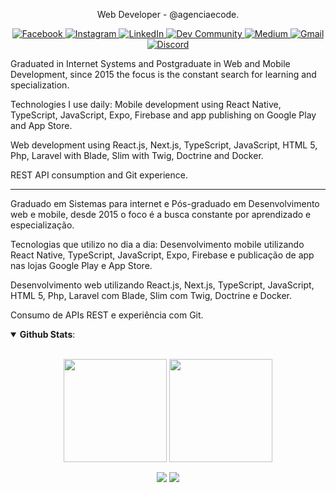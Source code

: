 <p align="center">
  Web Developer - @agenciaecode.
</p>
<p align="center">
  <a href="https://www.facebook.com/edsonjuniornarvaes/" alt="Facebook">
    <img alt="Facebook" src="https://img.shields.io/badge/Facebook-%231877F2.svg?&style=for-the-badge&logo=Facebook&logoColor=white"/>
  </a>
  <a href="https://www.instagram.com/edsonjr.andrade/" alt="Facebook">
    <img alt="Instagram" src="https://img.shields.io/badge/Instagram-%23E4405F.svg?&style=for-the-badge&logo=Instagram&logoColor=white"/>
  </a>
  <a href="https://www.linkedin.com/in/edsonjuniornarvaes" alt="LinkedIn">
    <img alt="LinkedIn" src="https://img.shields.io/badge/linkedin-%230077B5.svg?&style=for-the-badge&logo=linkedin&logoColor=white"/>  
  </a>
  <a href="https://dev.to/edsonjuniornarvaes" alt="Dev Community">
    <img alt="Dev Community" src="https://img.shields.io/badge/dev.to-0A0A0A?style=for-the-badge&logo=dev.to&logoColor=white"/>  
  </a>
  <a href="https://edsonjuniornarvaes.medium.com" alt="Medium">
    <img alt="Medium" src="https://img.shields.io/badge/Medium-%23000000.svg?&style=for-the-badge&logo=Medium&logoColor=white"/>  
  </a>
  <a href="mailto:edsonjunior.narvaes@gmail.com" alt="Gmail">
	<img alt="Gmail" src="https://img.shields.io/badge/Gmail-D14836?style=for-the-badge&logo=gmail&logoColor=white" />  
  </a>
  <a href="https://www.twitch.tv/edsonjuniornarvaes" alt="Discord">
    <img alt="Discord" src="https://img.shields.io/badge/Discord-%237289DA.svg?&style=for-the-badge&logo=discord&logoColor=white"/>  
  </a>
</p>

Graduated in Internet Systems and Postgraduate in Web and Mobile Development, since 2015 the focus is the constant search for learning and specialization.

Technologies I use daily:
Mobile development using React Native, TypeScript, JavaScript, Expo, Firebase and app publishing on Google Play and App Store.

Web development using React.js, Next.js, TypeScript, JavaScript, HTML 5, Php, Laravel with Blade, Slim with Twig, Doctrine and Docker.

REST API consumption and Git experience.

---

Graduado em Sistemas para internet e Pós-graduado em Desenvolvimento web e mobile, desde 2015 o foco é a busca constante por aprendizado e especialização.

Tecnologias que utilizo no dia a dia:
Desenvolvimento mobile utilizando React Native, TypeScript, JavaScript, Expo, Firebase e publicação de app nas lojas Google Play e App Store.

Desenvolvimento web utilizando React.js, Next.js, TypeScript, JavaScript, HTML 5, Php, Laravel com Blade, Slim com Twig, Doctrine e Docker.

Consumo de APIs REST e experiência com Git.

<details open>
  <summary> <b>Github Stats</b>: </summary>
  <br>
  <p align="center">
    <img height=165 align="center" src="https://github-readme-stats.vercel.app/api?username=edsonjuniornarvaes&count_private=true&show_icons=true&theme=radical"/>
    <img height=165 align="center" src="https://github-readme-stats.vercel.app/api/top-langs/?username=edsonjuniornarvaes&langs_count=8&exclude_repo=Senac-Projeto&layout=compact&theme=radical"/>
  </p>
  <p align="center">
    <img align="center" src=https://visitor-badge.laobi.icu/badge?page_id=edsonjuniornarvaes.edsonjuniornarvaes) />
    <img align="center" src=https://img.shields.io/github/followers/edsonjuniornarvaes?label=Follow&style=social)](https://github.com/edsonjuniornarvaes) />
  </p>
</details open>
